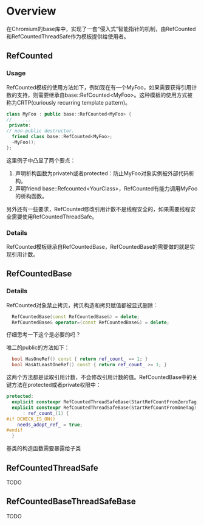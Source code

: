 # Overview

在Chromium的base库中，实现了一套“侵入式”智能指针的机制，由RefCounted和RefCountedThreadSafe作为模板提供给使用者。

## RefCounted

### Usage

RefCounted模板的使用方法如下，例如现在有一个MyFoo，如果需要获得引用计数的支持，则需要继承自base::RefCounted\<MyFoo\>。这种模板的使用方式被称为CRTP(curiously recurring template pattern)。

```C++
class MyFoo : public base::RefCounted<MyFoo> {
//    ...
 private:
// non-public destructor.
  friend class base::RefCounted<MyFoo>;
  ~MyFoo();
};
```

这里例子中凸显了两个要点：

1. 声明析构函数为privateh或者protected：防止MyFoo对象实例被外部代码析构。
2. 声明friend base::Refcounted\<YourClass\>，RefCounted有能力调用MyFoo的析构函数。

另外还有一些要求，RefCounted修改引用计数不是线程安全的，如果需要线程安全需要使用RefCountedThreadSafe。

### Details

RefCounted模板继承自RefCountedBase，RefCountedBase的需要做的就是实现引用计数。

## RefCountedBase

### Details

RefCounted对象禁止拷贝，拷贝构造和拷贝赋值都被显式删除：

```C++
  RefCountedBase(const RefCountedBase&) = delete;
  RefCountedBase& operator=(const RefCountedBase&) = delete;
```

仔细思考一下这个是必要的吗？

唯二的public的方法如下：

```C++
  bool HasOneRef() const { return ref_count_ == 1; }
  bool HasAtLeastOneRef() const { return ref_count_ >= 1; }
```

这两个方法都是读取引用计数，不会修改引用计数的值。RefCountedBase中的关键方法在protected或者private权限中：

```C++
protected:
  explicit constexpr RefCountedThreadSafeBase(StartRefCountFromZeroTag) {}
  explicit constexpr RefCountedThreadSafeBase(StartRefCountFromOneTag)
      : ref_count_(1) {
#if DCHECK_IS_ON()
    needs_adopt_ref_ = true;
#endif
  }
```

基类的构造函数需要暴露给子类

## RefCountedThreadSafe

TODO

## RefCountedBaseThreadSafeBase

TODO
